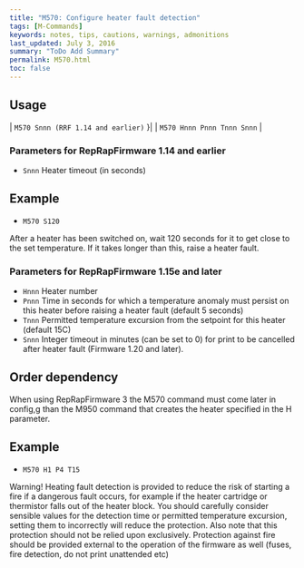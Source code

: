 ```yaml
---
title: "M570: Configure heater fault detection" 
tags: [M-Commands]
keywords: notes, tips, cautions, warnings, admonitions
last_updated: July 3, 2016
summary: "ToDo Add Summary"
permalink: M570.html
toc: false
---
```



## Usage ##

| `M570 Snnn (RRF 1.14 and earlier)` }| 
| `M570 Hnnn Pnnn Tnnn Snnn` | 

### Parameters for RepRapFirmware 1.14 and earlier ###

+ `Snnn` Heater timeout (in seconds)

## Example

+ `M570 S120`

After a heater has been switched on, wait 120 seconds for it to get close to the set temperature. If it takes longer than this, raise a heater fault.

### Parameters for RepRapFirmware 1.15e and later ###

+ `Hnnn` Heater number
+ `Pnnn` Time in seconds for which a temperature anomaly must persist on this heater before raising a heater fault (default 5 seconds)
+ `Tnnn` Permitted temperature excursion from the setpoint for this heater (default 15C)
+ `Snnn` Integer timeout in minutes (can be set to 0) for print to be cancelled after heater fault (Firmware 1.20 and later).

## Order dependency ##

When using RepRapFirmware 3 the M570 command must come later in config,g than the M950 command that creates the heater specified in the H parameter.

## Example ##
 
+ `M570 H1 P4 T15`

Warning! Heating fault detection is provided to reduce the risk of starting a fire if a dangerous fault occurs, for example if the heater cartridge or thermistor falls out of the heater block. You should carefully consider sensible values for the detection time or permitted temperature excursion, setting them to incorrectly will reduce the protection. Also note that this protection should not be relied upon exclusively. Protection against fire should be provided external to the operation of the firmware as well (fuses, fire detection, do not print unattended etc)
